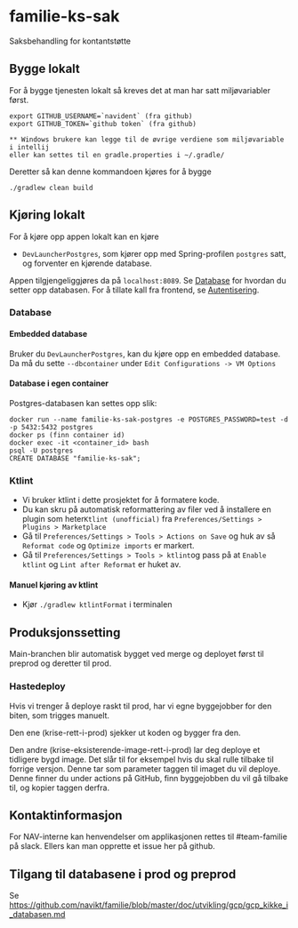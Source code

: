 # familie-ks-sak

Saksbehandling for kontantstøtte

## Bygge lokalt

For å bygge tjenesten lokalt så kreves det at man har satt miljøvariabler først.

```
export GITHUB_USERNAME=`navident` (fra github)
export GITHUB_TOKEN=`github token` (fra github)

** Windows brukere kan legge til de øvrige verdiene som miljøvariable i intellij
eller kan settes til en gradle.properties i ~/.gradle/
```

Deretter så kan denne kommandoen kjøres for å bygge

```
./gradlew clean build 
```

## Kjøring lokalt

For å kjøre opp appen lokalt kan en kjøre

* `DevLauncherPostgres`, som kjører opp med Spring-profilen `postgres` satt, og forventer en kjørende database.

Appen tilgjengeliggjøres da på `localhost:8089`. Se [Database](#database) for hvordan du setter opp databasen. For å
tillate kall fra frontend, se [Autentisering](#autentisering).

### Database

#### Embedded database

Bruker du `DevLauncherPostgres`, kan du kjøre opp en embedded database. Da må du sette `--dbcontainer`
under `Edit Configurations -> VM Options`

#### Database i egen container

Postgres-databasen kan settes opp slik:

```
docker run --name familie-ks-sak-postgres -e POSTGRES_PASSWORD=test -d -p 5432:5432 postgres
docker ps (finn container id)
docker exec -it <container_id> bash
psql -U postgres
CREATE DATABASE "familie-ks-sak";
```

### Ktlint

* Vi bruker ktlint i dette prosjektet for å formatere kode.
* Du kan skru på automatisk reformattering av filer ved å installere en plugin som heter`Ktlint (unofficial)`
  fra `Preferences/Settings > Plugins > Marketplace`
* Gå til `Preferences/Settings > Tools > Actions on Save` og huk av så `Reformat code` og `Optimize imports` er markert.
* Gå til `Preferences/Settings > Tools > ktlint`og pass på at `Enable ktlint` og `Lint after Reformat` er huket av.

#### Manuel kjøring av ktlint

* Kjør `./gradlew ktlintFormat` i terminalen

## Produksjonssetting

Main-branchen blir automatisk bygget ved merge og deployet først til preprod og deretter til prod.

### Hastedeploy

Hvis vi trenger å deploye raskt til prod, har vi egne byggejobber for den biten, som trigges manuelt.

Den ene (krise-rett-i-prod) sjekker ut koden og bygger fra den.

Den andre (krise-eksisterende-image-rett-i-prod) lar deg deploye et tidligere bygd image. Det slår til for eksempel hvis
du skal rulle tilbake til forrige versjon. Denne tar som parameter taggen til imaget du vil deploye. Denne finner du
under actions på GitHub, finn byggejobben du vil gå tilbake til, og kopier taggen derfra.

## Kontaktinformasjon

For NAV-interne kan henvendelser om applikasjonen rettes til #team-familie på slack. Ellers kan man opprette et issue
her på github.

## Tilgang til databasene i prod og preprod

Se https://github.com/navikt/familie/blob/master/doc/utvikling/gcp/gcp_kikke_i_databasen.md